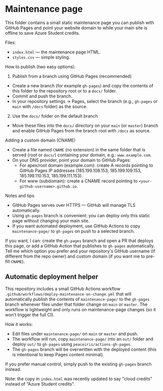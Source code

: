 # Maintenance page

This folder contains a small static maintenance page you can publish with GitHub Pages and point your website domain to while your main site is offline to save Azure Student credits.

Files:

- `index.html` — the maintenance page HTML.
- `styles.css` — simple styling.

How to publish (two easy options):

1) Publish from a branch using GitHub Pages (recommended)

- Create a new branch (for example `gh-pages`) and copy the contents of this folder to the repository root or to a `docs/` folder.
- Commit and push the branch.
- In your repository settings -> Pages, select the branch (e.g., `gh-pages` or `main` with `/docs` folder) as the source.

2) Use the `docs/` folder on the default branch

- Move these files into the `docs/` directory on your `main` (or `master`) branch and enable GitHub Pages from the branch root with `/docs` as source.

Adding a custom domain (CNAME)

- Create a file named `CNAME` (no extension) in the same folder that is served (root or `docs/`) containing your domain, e.g.: `www.example.com`.
- On your DNS provider, point your domain to GitHub Pages:
  - For apex/root domain (example.com): create A records pointing to GitHub Pages IP addresses (185.199.108.153, 185.199.109.153, 185.199.110.153, 185.199.111.153).
  - For www (subdomain): create a CNAME record pointing to `<your-github-username>.github.io`.

Notes and tips

- GitHub Pages serves over HTTPS — GitHub will manage TLS automatically.
- Using `gh-pages` branch is convenient: you can deploy only this static page without changing your main site.
- If you want automated deployment, use GitHub Actions to copy `maintenance-page/` to `gh-pages` on push to a selected branch.

If you want, I can: create the `gh-pages` branch and open a PR that deploys this page, or add a GitHub Action that publishes to `gh-pages` automatically. Tell me which option you prefer and your repository's GitHub username (if different from the repo owner) and custom domain (if you want me to pre-fill `CNAME`).
 
Automatic deployment helper
---------------------------

This repository includes a small GitHub Actions workflow `.github/workflows/deploy-maintenance-on-change.yml` that will automatically publish the contents of `maintenance-page/` to the `gh-pages` branch whenever files under that folder change on `main` or `master`. The workflow is lightweight and only runs on maintenance-page changes (so it won't trigger the full CI).

How it works:
- Edit files under `maintenance-page/` on `main` or `master` and push.
- The workflow will run, copy `maintenance-page/` into an `out/` folder and deploy `out/` to `gh-pages` using `peaceiris/actions-gh-pages`.
- The `gh-pages` branch will be overwritten with the deployed content (this is intentional to keep Pages content minimal).

If you prefer manual control, simply push to the existing `gh-pages` branch instead.

Note: the copy in `index.html` was recently updated to say "cloud credits" instead of "Azure Student credits".




